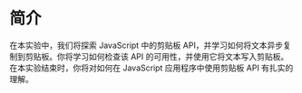 # 简介

在本实验中，我们将探索 JavaScript 中的剪贴板 API，并学习如何将文本异步复制到剪贴板。你将学习如何检查该 API 的可用性，并使用它将文本写入剪贴板。在本实验结束时，你将对如何在 JavaScript 应用程序中使用剪贴板 API 有扎实的理解。
